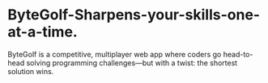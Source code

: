 # ByteGolf-Sharpens-your-skills-one-at-a-time.
ByteGolf is a competitive, multiplayer web app where coders go head-to-head solving programming challenges—but with a twist: the shortest solution wins. 
